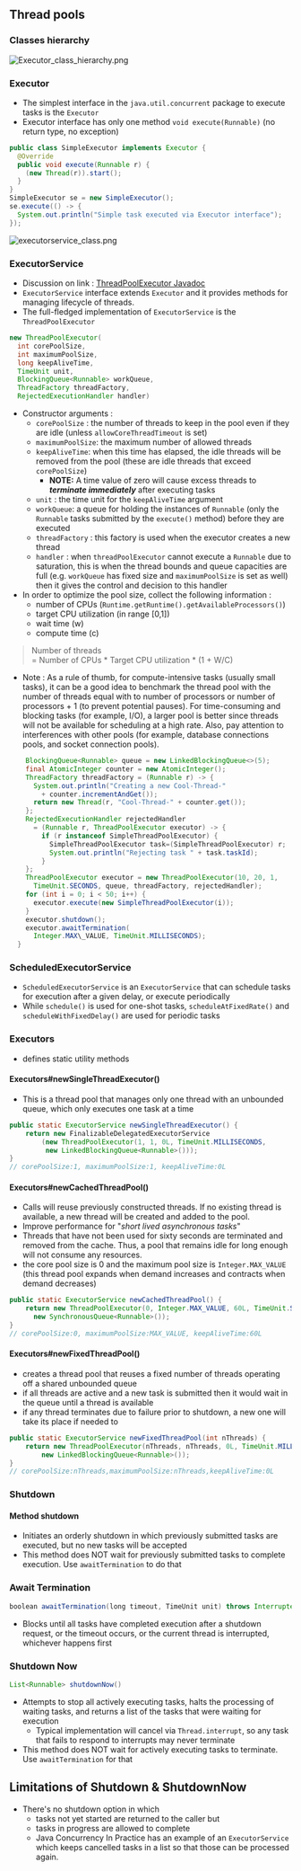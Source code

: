 ## Thread pools

### Classes hierarchy
![Executor_class_hierarchy.png](Executor_class_hierarchy.png)

### Executor
- The simplest interface in the `java.util.concurrent` package to execute tasks is the `Executor`
- Executor interface has only one method `void execute(Runnable)` (no return type, no exception)
```java
public class SimpleExecutor implements Executor {  
  @Override  
  public void execute(Runnable r) {  
    (new Thread(r)).start();  
  }  
}  
SimpleExecutor se = new SimpleExecutor();  
se.execute(() -> {  
  System.out.println("Simple task executed via Executor interface");  
});
```

![executorservice_class.png](executorservice_class.png)
### ExecutorService
- Discussion on link : [ThreadPoolExecutor Javadoc](https://docs.oracle.com/en/java/javase/11/docs/api/java.base/java/util/concurrent/ThreadPoolExecutor.html)
- `ExecutorService` interface extends `Executor` and it provides methods for managing lifecycle of threads.
- The full-fledged implementation of `ExecutorService` is the `ThreadPoolExecutor`
```java
new ThreadPoolExecutor(  
  int corePoolSize,  
  int maximumPoolSize,  
  long keepAliveTime,  
  TimeUnit unit,  
  BlockingQueue<Runnable> workQueue,  
  ThreadFactory threadFactory,  
  RejectedExecutionHandler handler)
```
- Constructor arguments : 
	- `corePoolSize` : the number of threads to keep in the pool even if they are idle (unless `allowCoreThreadTimeout` is set)
	- `maximumPoolSize`: the maximum number of allowed threads
	- `keepAliveTime`: when this time has elapsed, the idle threads will be removed from the pool (these are idle threads that exceed `corePoolSize`) 
		- **NOTE:** A time value of zero will cause excess threads to ***terminate immediately*** after executing tasks
	- `unit` : the time unit for the `keepAliveTime` argument
	- `workQueue`: a queue for holding the instances of `Runnable` (only the `Runnable` tasks submitted by the `execute()` method) before they are executed
	- `threadFactory` : this factory is used when the executor creates a new thread
	- `handler` : when `threadPoolExecutor` cannot execute a `Runnable` due to saturation, this is when the thread bounds and queue capacities are full (e.g. `workQueue` has fixed size and `maximumPoolSize` is set as well) then it gives the control and decision to this handler
- In order to optimize the pool size, collect the following information : 
	- number of CPUs (`Runtime.getRuntime().getAvailableProcessors()`)
	- target CPU utilization (in range [0,1])
	- wait time (w)
	- compute time (c)
> Number of threads   
  = Number of CPUs \* Target CPU utilization \* (1 + W/C)
- Note : As a rule of thumb, for compute-intensive tasks (usually small tasks), it can be a good idea to benchmark the thread pool with the number of threads equal with to number of processors or number of processors + 1 (to prevent potential pauses). For time-consuming and blocking tasks (for example, I/O), a larger pool is better since threads will not be available for scheduling at a high rate. Also, pay attention to interferences with other pools (for example, database connections pools, and socket connection pools).
```java
    BlockingQueue<Runnable> queue = new LinkedBlockingQueue<>(5);  
    final AtomicInteger counter = new AtomicInteger();  
    ThreadFactory threadFactory = (Runnable r) -> {  
      System.out.println("Creating a new Cool-Thread-"   
        + counter.incrementAndGet());  
      return new Thread(r, "Cool-Thread-" + counter.get());  
    };  
    RejectedExecutionHandler rejectedHandler  
      = (Runnable r, ThreadPoolExecutor executor) -> {  
        if (r instanceof SimpleThreadPoolExecutor) {  
          SimpleThreadPoolExecutor task=(SimpleThreadPoolExecutor) r;  
          System.out.println("Rejecting task " + task.taskId);  
        }  
    };  
    ThreadPoolExecutor executor = new ThreadPoolExecutor(10, 20, 1,  
      TimeUnit.SECONDS, queue, threadFactory, rejectedHandler);  
    for (int i = 0; i < 50; i++) {  
      executor.execute(new SimpleThreadPoolExecutor(i));  
    }  
    executor.shutdown();  
    executor.awaitTermination(  
      Integer.MAX\_VALUE, TimeUnit.MILLISECONDS);  
  }
```

### ScheduledExecutorService
- `ScheduledExecutorService` is an `ExecutorService` that can schedule tasks for execution after a given delay, or execute periodically
- While `schedule()` is used for one-shot tasks, `scheduleAtFixedRate()` and `scheduleWithFixedDelay()` are used for periodic tasks

### Executors
- defines static utility methods
#### Executors#newSingleThreadExecutor()
- This is a thread pool that manages only one thread with an unbounded queue, which only executes one task at a time
```java
public static ExecutorService newSingleThreadExecutor() {  
    return new FinalizableDelegatedExecutorService  
        (new ThreadPoolExecutor(1, 1, 0L, TimeUnit.MILLISECONDS,  
		 new LinkedBlockingQueue<Runnable>()));  
}
// corePoolSize:1, maximumPoolSize:1, keepAliveTime:0L
```

#### Executors#newCachedThreadPool()
- Calls will reuse previously constructed threads. If no existing thread is available, a new thread will be created and added to the pool.  
- Improve performance for "*short lived asynchronous tasks*" 
- Threads that have not been used for sixty seconds are terminated and removed from  the cache. Thus, a pool that remains idle for long enough will not consume any resources.
- the core pool size is 0 and the maximum pool size is `Integer.MAX_VALUE` (this thread pool expands when demand increases and contracts when demand decreases)
```java
public static ExecutorService newCachedThreadPool() {  
    return new ThreadPoolExecutor(0, Integer.MAX_VALUE, 60L, TimeUnit.SECONDS,
      new SynchronousQueue<Runnable>());  
}
// corePoolSize:0, maximumPoolSize:MAX_VALUE, keepAliveTime:60L
```

#### Executors#newFixedThreadPool()
- creates a thread pool that reuses a fixed number of threads operating off a shared unbounded queue
- if all threads are active and a new task is submitted then it would wait in the queue until a thread is available
- if any thread terminates due to failure prior to shutdown, a new one will take its place if needed to 
```java
public static ExecutorService newFixedThreadPool(int nThreads) {  
    return new ThreadPoolExecutor(nThreads, nThreads, 0L, TimeUnit.MILLISECONDS 
 		new LinkedBlockingQueue<Runnable>());  
}
// corePoolSize:nThreads,maximumPoolSize:nThreads,keepAliveTime:0L
```

### Shutdown
#### Method shutdown
- Initiates an orderly shutdown in which previously submitted tasks are executed, but no new tasks will be accepted
- This method does NOT wait for previously submitted tasks to complete execution. Use `awaitTermination` to do that

### Await Termination
```java
boolean awaitTermination(long timeout, TimeUnit unit) throws InterruptedException
```
- Blocks until all tasks have completed execution after a shutdown request, or the timeout occurs, or the current thread is interrupted, whichever happens first

### Shutdown Now
```java
List<Runnable> shutdownNow()
```
- Attempts to stop all actively executing tasks, halts the processing of waiting tasks, and returns a list of the tasks that were waiting for execution
	- Typical implementation will cancel via `Thread.interrupt`, so any task that fails to respond to interrupts may never terminate
- This method does NOT wait for actively executing tasks to terminate. Use `awaitTermination` for that

## Limitations of Shutdown & ShutdownNow
- There's no shutdown option in which 
	- tasks not yet started are returned to the caller but
	- tasks in progress are allowed to complete
	- Java Concurrency In Practice has an example of an `ExecutorService` which keeps cancelled tasks in a list so that those can be processed again.